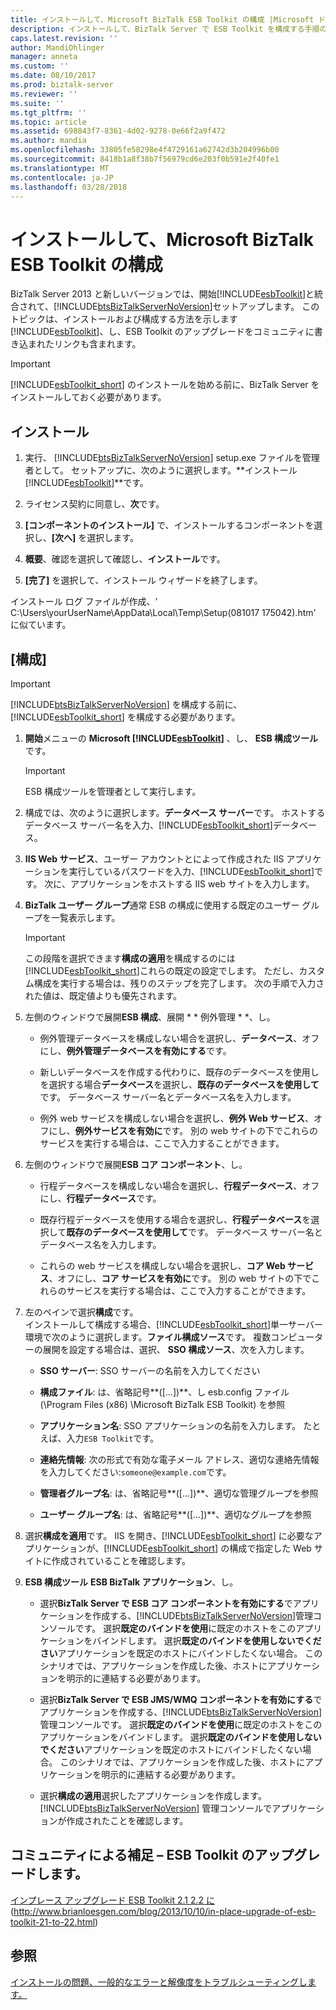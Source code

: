 ```yaml
---
title: インストールして、Microsoft BizTalk ESB Toolkit の構成 |Microsoft ドキュメント
description: インストールして、BizTalk Server で ESB Toolkit を構成する手順の手順を実行して命令
caps.latest.revision: ''
author: MandiOhlinger
manager: anneta
ms.custom: ''
ms.date: 08/10/2017
ms.prod: biztalk-server
ms.reviewer: ''
ms.suite: ''
ms.tgt_pltfrm: ''
ms.topic: article
ms.assetid: 698843f7-8361-4d02-9278-0e66f2a9f472
ms.author: mandia
ms.openlocfilehash: 33805fe58298e4f4729161a62742d3b204996b00
ms.sourcegitcommit: 8418b1a8f38b7f56979cd6e203f0b591e2f40fe1
ms.translationtype: MT
ms.contentlocale: ja-JP
ms.lasthandoff: 03/28/2018
---
```

# <a name="install-and-configure-the-microsoft-biztalk-esb-toolkit"></a>インストールして、Microsoft BizTalk ESB Toolkit の構成
BizTalk Server 2013 と新しいバージョンでは、開始[!INCLUDE[esbToolkit](../includes/esbtoolkit-md.md)]と統合されて、[!INCLUDE[btsBizTalkServerNoVersion](../includes/btsbiztalkservernoversion-md.md)]セットアップします。 このトピックは、インストールおよび構成する方法を示します[!INCLUDE[esbToolkit](../includes/esbtoolkit-md.md)]、し、ESB Toolkit のアップグレードをコミュニティに書き込まれたリンクも含まれます。  
  
> [!IMPORTANT]
>  [!INCLUDE[esbToolkit_short](../includes/esbtoolkit-short-md.md)] のインストールを始める前に、BizTalk Server をインストールしておく必要があります。  
  
## <a name="install"></a>インストール 
  
1.  実行、 [!INCLUDE[btsBizTalkServerNoVersion](../includes/btsbiztalkservernoversion-md.md)] setup.exe ファイルを管理者として。 セットアップに、次のように選択します。**インストール[!INCLUDE[esbToolkit](../includes/esbtoolkit-md.md)]**です。  
  
2.  ライセンス契約に同意し、**次**です。  
  
3.  **[コンポーネントのインストール]** で、インストールするコンポーネントを選択し、**[次へ]** を選択します。  
  
4.  **概要**、確認を選択して確認し、**インストール**です。  
  
5.  **[完了]** を選択して、インストール ウィザードを終了します。  

インストール ログ ファイルが作成、' C:\Users\yourUserName\AppData\Local\Temp\Setup(081017 175042).htm' に似ています。 
  
## <a name="configure"></a>[構成] 
  
> [!IMPORTANT]
>  [!INCLUDE[btsBizTalkServerNoVersion](../includes/btsbiztalkservernoversion-md.md)] を構成する前に、[!INCLUDE[esbToolkit_short](../includes/esbtoolkit-short-md.md)] を構成する必要があります。  
  
1.  **開始**メニューの **Microsoft [!INCLUDE[esbToolkit](../includes/esbtoolkit-md.md)]** 、し、 **ESB 構成ツール**です。  
  
    > [!IMPORTANT]
    >  ESB 構成ツールを管理者として実行します。  
  
2.  構成では、次のように選択します。**データベース サーバー**です。 ホストするデータベース サーバー名を入力、[!INCLUDE[esbToolkit_short](../includes/esbtoolkit-short-md.md)]データベース。   
  
3.  **IIS Web サービス**、ユーザー アカウントとによって作成された IIS アプリケーションを実行しているパスワードを入力、[!INCLUDE[esbToolkit_short](../includes/esbtoolkit-short-md.md)]です。 次に、アプリケーションをホストする IIS web サイトを入力します。  
  
4.  **BizTalk ユーザー グループ**通常 ESB の構成に使用する既定のユーザー グループを一覧表示します。  
  
    > [!IMPORTANT]
    >  この段階を選択できます**構成の適用**を構成するのには[!INCLUDE[esbToolkit_short](../includes/esbtoolkit-short-md.md)]これらの既定の設定でします。 ただし、カスタム構成を実行する場合は、残りのステップを完了します。 次の手順で入力された値は、既定値よりも優先されます。  
  
5.  左側のウィンドウで展開**ESB 構成**、展開 * * 例外管理 * *、し。  
  
    -   例外管理データベースを構成しない場合を選択し、**データベース**、オフにし、**例外管理データベースを有効にする**です。
  
    -   新しいデータベースを作成する代わりに、既存のデータベースを使用しを選択する場合**データベース**を選択し、**既存のデータベースを使用して**です。 データベース サーバー名とデータベース名を入力します。  
  
    -   例外 web サービスを構成しない場合を選択し、**例外 Web サービス**、オフにし、**例外サービスを有効に**です。  別の web サイトの下でこれらのサービスを実行する場合は、ここで入力することができます。  
  
6.  左側のウィンドウで展開**ESB コア コンポーネント**、し。  
  
    -   行程データベースを構成しない場合を選択し、**行程データベース**、オフにし、**行程データベース**です。  
  
    -   既存行程データベースを使用する場合を選択し、**行程データベース**を選択して**既存のデータベースを使用して**です。 データベース サーバー名とデータベース名を入力します。  
  
    -   これらの web サービスを構成しない場合を選択し、**コア Web サービス**、オフにし、**コア サービスを有効に**です。 別の web サイトの下でこれらのサービスを実行する場合は、ここで入力することができます。
  
7.  左のペインで選択**構成**です。  
    インストールして構成する場合、[!INCLUDE[esbToolkit_short](../includes/esbtoolkit-short-md.md)]単一サーバー環境で次のように選択します。**ファイル構成ソース**です。 複数コンピューターの展開を設定する場合は、選択、 **SSO 構成ソース**、次を入力します。  
  
    -   **SSO サーバー**: SSO サーバーの名前を入力してください
  
    -   **構成ファイル**: は、省略記号**([...])**、し esb.config ファイル (\Program Files (x86) \Microsoft BizTalk ESB Toolkit) を参照
  
    -   **アプリケーション名**: SSO アプリケーションの名前を入力します。 たとえば、入力`ESB Toolkit`です。  
  
    -   **連絡先情報**: 次の形式で有効な電子メール アドレス、適切な連絡先情報を入力してください:`someone@example.com`です。  
  
    -   **管理者グループ名**: は、省略記号**([...])**、適切な管理グループを参照  
  
    -   **ユーザー グループ名**: は、省略記号**([...])**、適切なグループを参照  

8.  選択**構成を適用**です。 IIS を開き、[!INCLUDE[esbToolkit_short](../includes/esbtoolkit-short-md.md)] に必要なアプリケーションが、[!INCLUDE[esbToolkit_short](../includes/esbtoolkit-short-md.md)] の構成で指定した Web サイトに作成されていることを確認します。  
  
9. **ESB 構成ツール** **ESB BizTalk アプリケーション**、し。  
  
    -   選択**BizTalk Server で ESB コア コンポーネントを有効にする**でアプリケーションを作成する、[!INCLUDE[btsBizTalkServerNoVersion](../includes/btsbiztalkservernoversion-md.md)]管理コンソールです。 選択**既定のバインドを使用**に既定のホストをこのアプリケーションをバインドします。 選択**既定のバインドを使用しないでください**アプリケーションを既定のホストにバインドしたくない場合。 このシナリオでは、アプリケーションを作成した後、ホストにアプリケーションを明示的に連結する必要があります。  
  
    -   選択**BizTalk Server で ESB JMS/WMQ コンポーネントを有効にする**でアプリケーションを作成する、[!INCLUDE[btsBizTalkServerNoVersion](../includes/btsbiztalkservernoversion-md.md)]管理コンソールです。 選択**既定のバインドを使用**に既定のホストをこのアプリケーションをバインドします。 選択**既定のバインドを使用しないでください**アプリケーションを既定のホストにバインドしたくない場合。 このシナリオでは、アプリケーションを作成した後、ホストにアプリケーションを明示的に連結する必要があります。  
  
    -   選択**構成の適用**選択したアプリケーションを作成します。 [!INCLUDE[btsBizTalkServerNoVersion](../includes/btsbiztalkservernoversion-md.md)] 管理コンソールでアプリケーションが作成されたことを確認します。  
  
## <a name="upgrade-esb-toolkit--community-addition"></a>コミュニティによる補足 – ESB Toolkit のアップグレードします。  
 [インプレース アップグレード ESB Toolkit 2.1 2.2 に](http://www.brianloesgen.com/blog/2013/10/10/in-place-upgrade-of-esb-toolkit-21-to-22.html)(http://www.brianloesgen.com/blog/2013/10/10/in-place-upgrade-of-esb-toolkit-21-to-22.html)

## <a name="see-also"></a>参照
[インストールの問題、一般的なエラーと解像度をトラブルシューティングします。](troubleshooting-the-biztalk-esb-toolkit.md)
